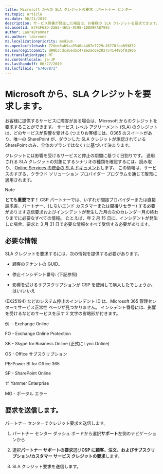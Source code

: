 ```yaml
---
title: Microsoft からの SLA クレジットの要求 |パートナー センター
ms.topic: article
ms.date: 06/21/2019
description: サービス障害が発生した場合は、お客様の SLA クレジットを要求できます。
ms.assetid: E7F1F68D-25E5-46C5-9C98-1D0A9FAB7993
author: LauraBrenner
ms.author: labrenne
ms.localizationpriority: medium
ms.openlocfilehash: 72ded8ab9aa9546a4407e7729c16770fae893832
ms.sourcegitcommit: d99b3cdca6edbc478e2ac6e2927541448bf8190b
ms.translationtype: MT
ms.contentlocale: ja-JP
ms.lasthandoff: 06/27/2019
ms.locfileid: "67407871"
---
```

# <a name="request-an-sla-credit-from-microsoft"></a>Microsoft から、SLA クレジットを要求します。 

お客様に提供するサービスに障害がある場合は、Microsoft からのクレジットを要求することができます。 サービス レベル アグリーメント (SLA) のクレジットは、どのサービスが影響を受ける (つまりお客様には、O365 のスイートがあり、唯一の SharePoint が、ダウンした SLA クレジットが承認されている SharePoint のみ、全体のプランではなく) に基づいて決まります。

クレジットには影響を受けるサービスと停止の期間に基づく日割りです。 適用される SLA クレジットの対象にするシナリオの種類を確認するには、読み取り、 [Online Services の統合の SLA ドキュメント](http://www.microsoftvolumelicensing.com/DocumentSearch.aspx?Mode=3&DocumentTypeId=37)します。 この情報は、サービスのすぎる、クラウド ソリューション プロバイダー プログラムを通じて販売に適用されます。

>[!Note]
>**とても重要です！** CSP パートナーでは、いずれか間接プロバイダーまたは直接請求書、パートナー、(しないエンド カスタマーまたは間接リセラー) する必要があります送信要求およびインシデントが発生した月の次のカレンダー月の終わりまでに必要なすべての情報。 たとえば、年 2 月 15 日に、インシデントが発生した場合、要求と 3 月 31 日で必要な情報をすべて受信する必要があります。 

## <a name="required-information"></a>必要な情報


SLA クレジットを要求するには、次の情報を提供する必要があります。 

- 顧客のテナントの GUID。 

- 停止インシデント番号: (下記参照)

- 影響を受けるサブスクリプションが CSP を使用して購入したでしょうか。 はい/いいえ

(EX25194) などのシステム停止のインシデント ID は、Microsoft 365 管理センターでサービス正常性 ページが見つかりません。 インシデント番号には、影響を受けるなどのサービスを示す 2 文字の省略形が付きます。

例: - Exchange Online

FO - Exchange Online Protection

SB - Skype for Business Online (正式に Lync Online)

OS - Office サブスクリプション

PB-Power BI for Office 365

SP - SharePoint Online

ぜ Yammer Enterprise

MO - ポータル エラー

## <a name="submit-a-request"></a>要求を送信します。

パートナー センターでクレジット要求を送信します。

1. パートナー センター ダッシュ ボードから選択**サポート**左側のナビゲーションから

2. 選択**パートナー サポートの要求**選び**CSP に顧客、注文、およびサブスクリプション/カスタマー サービス クレジットの要求**します。

3. SLA クレジット要求を送信します。





